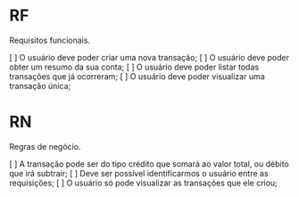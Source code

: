 # RF
Requisitos funcionais.

[ ] O usuário deve poder criar uma nova transação;
[ ] O usuário deve poder obter um resumo da sua conta;
[ ] O usuário deve poder listar todas transações que já ocorreram;
[ ] O usuário deve poder visualizar uma transação única;

# RN
Regras de negócio.

[ ] A transação pode ser do tipo crédito que somará ao valor total,
ou débito que irá subtrair;
[ ] Deve ser possível identificarmos o usuário entre as requisições;
[ ] O usuário só pode visualizar as transações que ele criou;

